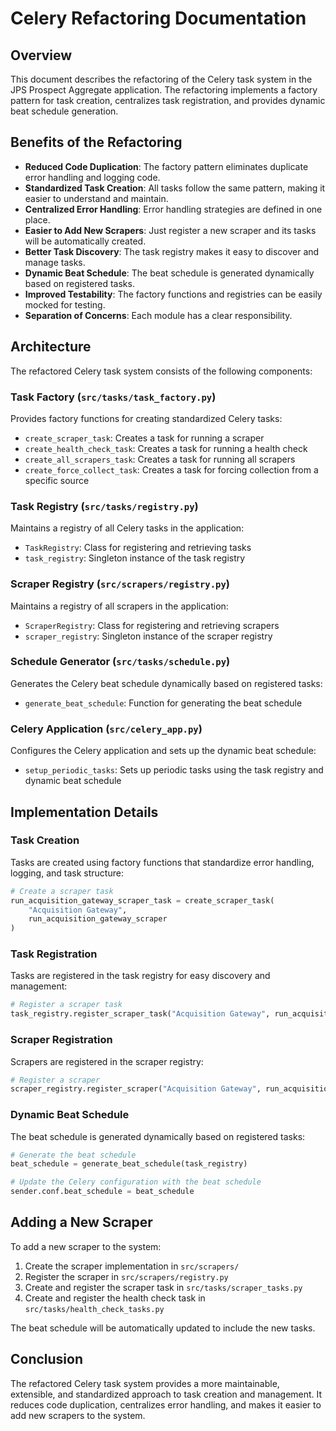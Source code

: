 # Celery Refactoring Documentation

## Overview

This document describes the refactoring of the Celery task system in the JPS Prospect Aggregate application. The refactoring implements a factory pattern for task creation, centralizes task registration, and provides dynamic beat schedule generation.

## Benefits of the Refactoring

- **Reduced Code Duplication**: The factory pattern eliminates duplicate error handling and logging code.
- **Standardized Task Creation**: All tasks follow the same pattern, making it easier to understand and maintain.
- **Centralized Error Handling**: Error handling strategies are defined in one place.
- **Easier to Add New Scrapers**: Just register a new scraper and its tasks will be automatically created.
- **Better Task Discovery**: The task registry makes it easy to discover and manage tasks.
- **Dynamic Beat Schedule**: The beat schedule is generated dynamically based on registered tasks.
- **Improved Testability**: The factory functions and registries can be easily mocked for testing.
- **Separation of Concerns**: Each module has a clear responsibility.

## Architecture

The refactored Celery task system consists of the following components:

### Task Factory (`src/tasks/task_factory.py`)

Provides factory functions for creating standardized Celery tasks:

- `create_scraper_task`: Creates a task for running a scraper
- `create_health_check_task`: Creates a task for running a health check
- `create_all_scrapers_task`: Creates a task for running all scrapers
- `create_force_collect_task`: Creates a task for forcing collection from a specific source

### Task Registry (`src/tasks/registry.py`)

Maintains a registry of all Celery tasks in the application:

- `TaskRegistry`: Class for registering and retrieving tasks
- `task_registry`: Singleton instance of the task registry

### Scraper Registry (`src/scrapers/registry.py`)

Maintains a registry of all scrapers in the application:

- `ScraperRegistry`: Class for registering and retrieving scrapers
- `scraper_registry`: Singleton instance of the scraper registry

### Schedule Generator (`src/tasks/schedule.py`)

Generates the Celery beat schedule dynamically based on registered tasks:

- `generate_beat_schedule`: Function for generating the beat schedule

### Celery Application (`src/celery_app.py`)

Configures the Celery application and sets up the dynamic beat schedule:

- `setup_periodic_tasks`: Sets up periodic tasks using the task registry and dynamic beat schedule

## Implementation Details

### Task Creation

Tasks are created using factory functions that standardize error handling, logging, and task structure:

```python
# Create a scraper task
run_acquisition_gateway_scraper_task = create_scraper_task(
    "Acquisition Gateway", 
    run_acquisition_gateway_scraper
)
```

### Task Registration

Tasks are registered in the task registry for easy discovery and management:

```python
# Register a scraper task
task_registry.register_scraper_task("Acquisition Gateway", run_acquisition_gateway_scraper_task)
```

### Scraper Registration

Scrapers are registered in the scraper registry:

```python
# Register a scraper
scraper_registry.register_scraper("Acquisition Gateway", run_acquisition_gateway_scraper)
```

### Dynamic Beat Schedule

The beat schedule is generated dynamically based on registered tasks:

```python
# Generate the beat schedule
beat_schedule = generate_beat_schedule(task_registry)

# Update the Celery configuration with the beat schedule
sender.conf.beat_schedule = beat_schedule
```

## Adding a New Scraper

To add a new scraper to the system:

1. Create the scraper implementation in `src/scrapers/`
2. Register the scraper in `src/scrapers/registry.py`
3. Create and register the scraper task in `src/tasks/scraper_tasks.py`
4. Create and register the health check task in `src/tasks/health_check_tasks.py`

The beat schedule will be automatically updated to include the new tasks.

## Conclusion

The refactored Celery task system provides a more maintainable, extensible, and standardized approach to task creation and management. It reduces code duplication, centralizes error handling, and makes it easier to add new scrapers to the system. 